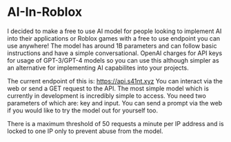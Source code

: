 # AI-In-Roblox
I decided to make a free to use AI model for people looking to implement AI into their applications or Roblox games with a free to use endpoint you can use anywhere!
The model has around 1B parameters and can follow basic instructions and have a simple conversational.
OpenAI charges for API keys for usage of GPT-3/GPT-4 models so you can use this although simpler as an alternative for implementing AI capabilites into your projects.

The current endpoint of this is: https://api.s41nt.xyz You can interact via the web or send a GET request to the API. The most simple model which is currently in development is incredibly simple to access.
You need two parameters of which are: key and input. You can send a prompt via the web if you would like to try the model out for yourself too.

There is a maximum threshold of 50 requests a minute per IP address and is locked to one IP only to prevent abuse from the model.
